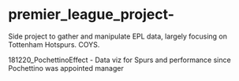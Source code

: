 # premier_league_project-
Side project to gather and manipulate EPL data, largely focusing on Tottenham Hotspurs.  COYS.

181220_PochettinoEffect - Data viz for Spurs and performance since Pochettino was appointed manager

